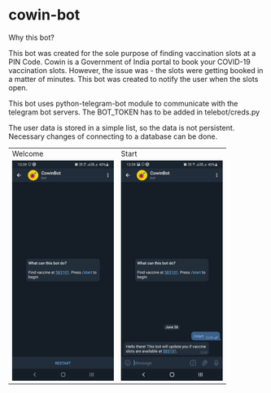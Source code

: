 # cowin-bot

Why this bot?

This bot was created for the sole purpose of finding vaccination slots at a PIN Code. Cowin is a Government of India portal to book your COVID-19 vaccination slots. However, the issue was - the slots were getting booked in a matter of minutes. This bot was created to notify the user when the slots open.

This bot uses python-telegram-bot module to communicate with the telegram bot servers. The BOT_TOKEN has to be added in telebot/creds.py

The user data is stored in a simple list, so the data is not persistent. Necessary changes of connecting to a database can be done. 

<table>
  <tr>
    <td>Welcome</td>
     <td>Start</td>
  </tr>
  <tr>
    <td><img src="https://github.com/GSNikhil/cowin-bot/blob/main/images/welcome.jpg" alt="welcome" width="200"/></td>
    <td>
<img src="https://github.com/GSNikhil/cowin-bot/blob/main/images/start.jpg" alt="start" width="200"/></td>
  </tr>
 </table>



